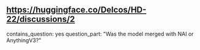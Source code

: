 ## https://huggingface.co/Delcos/HD-22/discussions/2

contains_question: yes
question_part: "Was the model merged with NAI or AnythingV3?"